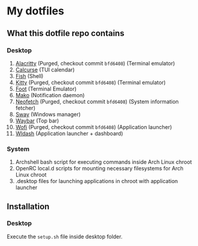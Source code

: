 # My dotfiles
## What this dotfile repo contains
### Desktop
1. [Alacritty](https://github.com/alacritty/alacritty) (Purged, checkout commit ```bfd6408```)  (Terminal emulator)
2. [Calcurse](https://github.com/lfos/calcurse) (TUI calendar)
3. [Fish](https://github.com/fish-shell/fish-shell) (Shell)
4. [Kitty](https://github.com/kovidgoyal/kitty) (Purged, checkout commit ```bfd6408```) (Terminal emulator)
5. [Foot](https://codeberg.org/dnkl/foot/) (Terminal Emulator)
5. [Mako](https://github.com/emersion/mako) (Notification daemon)
6. [Neofetch](https://github.com/dylanaraps/neofetch) (Purged, checkout commit ```bfd6408```) (System information fetcher)
7. [Sway](https://github.com/swaywm/sway) (Windows manager)
8. [Waybar](https://github.com/Alexays/Waybar) (Top bar)
9. [Wofi](https://hg.sr.ht/~scoopta/wofi) (Purged, checkout commit ```bfd6408```) (Application launcher)
10. [Wldash](https://github.com/kennylevinsen/wldash) (Application launcher + dashboard)


### System
1. Archshell bash script for executing commands inside Arch Linux chroot
2. OpenRC local.d scripts for mounting necessary filesystems for Arch Linux chroot
3. .desktop files for launching applications in chroot with application launcher

## Installation
### Desktop
Execute the ```setup.sh``` file inside desktop folder.
